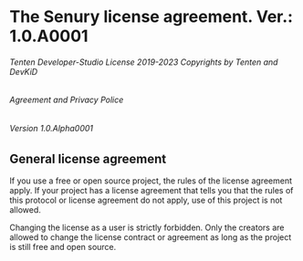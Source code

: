 # The Senury license agreement. Ver.: 1.0.A0001
###### Tenten Developer-Studio License 2019-2023 Copyrights by Tenten and DevKiD 
###### Agreement and Privacy Police
###### Version 1.0.Alpha0001

## General license agreement
If you use a free or open source project, the rules of the license agreement apply. If your project has a license agreement that tells you that the rules of this protocol or license agreement do not apply, use of this project is not allowed.

Changing the license as a user is strictly forbidden.  Only the creators are allowed to change the license contract or agreement as long as the project is still free and open source.